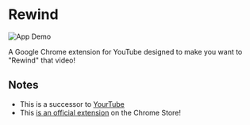 # Rewind

![App Demo](./github/demo.gif)

A Google Chrome extension for YouTube designed to make you want to "Rewind" that video!

## Notes

- This is a successor to [YourTube](https://github.com/antzheng/YourTube)
- This [is an official extension](https://chrome.google.com/webstore/detail/rewind/needhfaeneknjcmhkkknfcnpjmifhjjj) on the Chrome Store!
